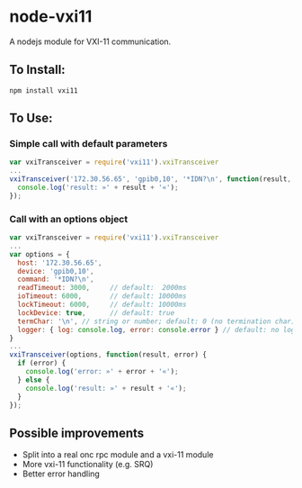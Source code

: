 # node-vxi11

A nodejs module for VXI-11 communication.

## To Install:
```
npm install vxi11
```

## To Use:

### Simple call with default parameters

```javascript
var vxiTransceiver = require('vxi11').vxiTransceiver
...
vxiTransceiver('172.30.56.65', 'gpib0,10', '*IDN?\n', function(result, error) {
  console.log('result: »' + result + '«');
});
```

### Call with an options object

```javascript
var vxiTransceiver = require('vxi11').vxiTransceiver
...
var options = {
  host: '172.30.56.65',
  device: 'gpib0,10',
  command: '*IDN?\n',
  readTimeout: 3000,     // default:  2000ms
  ioTimeout: 6000,       // default: 10000ms
  lockTimeout: 6000,     // default: 10000ms
  lockDevice: true,      // default: true
  termChar: '\n', // string or number; default: 0 (no termination char)
  logger: { log: console.log, error: console.error } // default: no logging
}
...
vxiTransceiver(options, function(result, error) {
  if (error) {
    console.log('error: »' + error + '«');
  } else {
    console.log('result: »' + result + '«');
  }
});
```

## Possible improvements

* Split into a real onc rpc module and a vxi-11 module
* More vxi-11 functionality (e.g. SRQ)
* Better error handling

